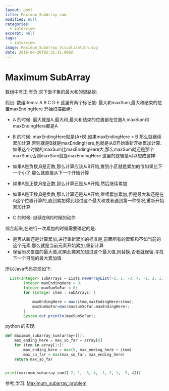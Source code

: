 ```yaml
---
layout: post
title: Maximum SubArray sum
modified: null
categories:
  - interview
excerpt: null
tags:
  - interview
image: Maximum_Subarray_Visualization.svg
date: 2016-04-20T02:31:11.000Z
---
```


# Maximum SubArray

数组中有正,有负,求下面子集的最大和的思路是:

假设: 数组Items: A B C D E 这里有两个标记值: 最大和maxSum,最大和结束的位置maxEndingHere 开始扫描数组:

- A 的时候: 最大就是A,最大和,最大和结束的位置都在位置A,maxSum和maxEndingHere都是A
- B 的时候: maxEndingHere就是(A+B),如果maxEndingHere > B 那么就继续累加计算,否则就是B就是maxEndingHere,也就是从B开始重新开始累加计算. 如果这个时候的maxSum比maxEndingHere大,那么maxSum就还是那个maxSum,否则maxSum就是maxEndingHere 这里的逻辑是可以想成这样:

- 如果A是负数,B是正数,那么计算应该从B开始,推到小区就是累加的值如果比下一个小了,那么就直接从下一个开始计算

- 如果A是正数,B是正数,那么计算还是从A开始,然后继续累加

- 如果A是正数,B是负数,那么计算还是从A开始,继续累加累加,但是最大和还是在A这个位置计算的,直到累加得到超过这个最大和或者遇到第一种情况,重新开始累加计算

- C 的时候: 继续在B的时候的动作

综合起来,在进行一次累加的时候需要确定的是:

- 是否从新还是计算累加,进行重新累加的标准是,前面所有的累积和不如当前的这个元素,那么就是当前元素开始累加,重新计算
- 保留历次累加的最大值,如果此类累加超过这个最大值,则替换,否者就保留,寻找下一个可能的最大累加值

所以Java代码实现如下:

```java
  List<Integer> subArrays = Lists.newArrayList(-2, 1, -3, 4, -1, 2, 1, -5, 4);
        Integer maxEndingHere = 0;
        Integer maxSumSoFar = 0;
        for (Integer item : subArrays) {

            maxEndingHere = max(item,maxEndingHere+item);
            maxSumSoFar=max(maxSumSoFar,maxEndingHere);
        }
        System.out.println(maxSumSoFar);
```

python 的实现:

```python
def maximum_subarray_sum(array=[]):
    max_ending_here = max_so_far = array[0]
    for item in array[1:]:
        max_ending_here = max(0, max_ending_here + item)
        max_so_far = max(max_so_far, max_ending_here)
    return max_so_far


print(maximum_subarray_sum([-2, 1, -3, 4, -1, 2, 1, -5, 4]))
```

参考,学习: [Maximum_subarray_problem](https://en.wikipedia.org/wiki/Maximum_subarray_problem)
